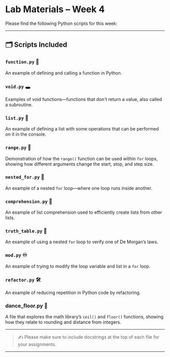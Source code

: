 # Lab Materials – Week 4

Please find the following Python scripts for this week:

---

## 🗂️ Scripts Included

### `function.py` 🔧  
An example of defining and calling a function in Python.

### `void.py` 🕳️  
Examples of void functions—functions that don't return a value, also called a subroutine.

### `list.py` 📜  
An example of defining a list with some operations that can be performed on it in the console.

### `range.py` 🔢  
Demonstration of how the `range()` function can be used within `for` loops, showing how different arguments change the start, stop, and step size.

### `nested_for.py` 🔄  
An example of a nested `for` loop—where one loop runs inside another.

### `comprehension.py` 🧠  
An example of list comprehension used to efficiently create lists from other lists.

### `truth_table.py` 🔎  
An example of using a nested `for` loop to verify one of De Morgan’s laws.

### `mod.py` ♾️  
An example of trying to modify the loop variable and list in a `for` loop.

### `refactor.py` 🛠️  
An example of reducing repetition in Python code by refactoring.

### dance_floor.py 💃
A file that explores the math library’s `ceil()` and `floor()` functions, showing how they relate to rounding and distance from integers.

---

> ✍️ Please make sure to include docstrings at the top of each file for your assignments.

---
